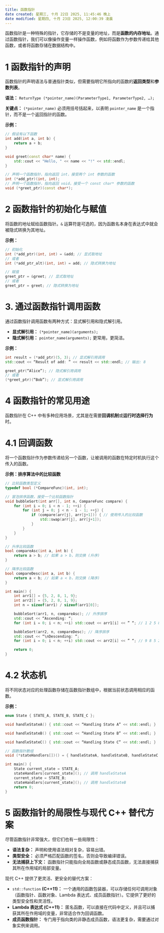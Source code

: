 ```yaml
---
title: 函数指针
date created: 星期三, 十月 22日 2025, 11:45:46 晚上
date modified: 星期四, 十月 23日 2025, 12:00:39 凌晨
---
```

函数指针是一种特殊的指针，它存储的不是变量的地址，而是**函数的内存地址**。通过函数指针，我们可以像操作变量一样操作函数，例如将函数作为参数传递给其他函数，或者将函数存储在数据结构中。

# 1 函数指针的声明

函数指针的声明语法与普通指针类似，但需要指明它所指向的函数的**返回类型**和**参数列表**。

**语法：** ⁠`ReturnType (*pointer_name)(ParameterType1, ParameterType2, …);`

**关键点：** ⁠`(*pointer_name)` 必须用括号括起来，以表明 ⁠`pointer_name` 是一个指针，而不是一个返回指针的函数。

**示例：**
```C++
// 假设有以下函数
int add(int a, int b) {
    return a + b;
}

void greet(const char* name) {
    std::cout << "Hello, " << name << "!" << std::endl;
}

// 声明一个函数指针，指向返回 int，接受两个 int 参数的函数
int (*add_ptr)(int, int);
// 声明一个函数指针，指向返回 void，接受一个 const char* 参数的函数
void (*greet_ptr)(const char*);
```

# 2 函数指针的初始化与赋值

将函数的地址赋给函数指针。`&` 运算符是可选的，因为函数名本身在表达式中就会被隐式转换为其地址。

**示例：**
```C++
// 初始化
int (*add_ptr)(int, int) = &add; // 显式取地址
// 或者
int (*add_ptr_alt)(int, int) = add; // 隐式转换为地址

// 赋值
greet_ptr = &greet; // 显式取地址
// 或者
greet_ptr = greet; // 隐式转换为地址
```

# 3. 通过函数指针调用函数

通过函数指针调用函数有两种方式：显式解引用和隐式解引用。

- **显式解引用：** `⁠(*pointer_name)(arguments);`
- **隐式解引用：** `⁠pointer_name(arguments);` 更常用，更简洁。

**示例：**
```C++
int result = (*add_ptr)(5, 3); // 显式解引用调用
std::cout << “Result of add: ” << result << std::endl; // 输出: 8

greet_ptr(“Alice”); // 隐式解引用调用
// 或者
(*greet_ptr)(“Bob”); // 显式解引用调用
```

# 4 函数指针的常见用途

函数指针在 C++ 中有多种应用场景，尤其是在需要**回调机制**或**运行时选择行为**时。

# 4.1 回调函数

将一个函数指针作为参数传递给另一个函数，让被调用的函数在特定时机执行这个传入的函数。

**示例：排序算法中的比较函数**
```C++
// 比较函数类型定义
typedef bool (*CompareFunc)(int, int);

// 冒泡排序函数，接受一个比较函数指针
void bubbleSort(int arr[], int n, CompareFunc compare) {
    for (int i = 0; i < n - 1; ++i) {
        for (int j = 0; j < n - i - 1; ++j) {
            if (compare(arr[j], arr[j+1])) { // 使用传入的比较函数
                std::swap(arr[j], arr[j+1]);
            }
        }
    }
}

// 升序比较函数
bool compareAsc(int a, int b) {
    return a > b; // 如果 a > b，则交换 (升序)
}

// 降序比较函数
bool compareDesc(int a, int b) {
    return a < b; // 如果 a < b，则交换 (降序)
}

int main() {
    int arr1[] = {5, 2, 8, 1, 9};
    int arr2[] = {5, 2, 8, 1, 9};
 	int n = sizeof(arr1) / sizeof(arr1[0]);

    bubbleSort(arr1, n, compareAsc); // 升序排序
    std::cout << “Ascending: “;
    for (int i = 0; i < n; ++i) std::cout << arr1[i] << ” “; // 1 2 5 8 9

    bubbleSort(arr2, n, compareDesc); // 降序排序
    std::cout << “\nDescending: “;
    for (int i = 0; i < n; ++i) std::cout << arr2[i] << ” “; // 9 8 5 2 1

    return 0;
}
  ```
  

# 4.2 状态机

将不同状态对应的处理函数存储在函数指针数组中，根据当前状态调用相应的函数。

**示例：**
```C++
enum State { STATE_A, STATE_B, STATE_C };

void handleStateA() { std::cout << “Handling State A” << std::endl; }

void handleStateB() { std::cout << “Handling State B” << std::endl; }

void handleStateC() { std::cout << “Handling State C” << std::endl; }

// 函数指针数组
void (*stateHandlers[])() = { handleStateA, handleStateB, handleStateC };

int main() {
    State current_state = STATE_A;
    stateHandlers[current_state](); // 调用 handleStateA
    current_state = STATE_B;
    stateHandlers[current_state](); // 调用 handleStateB
    return 0;
}
  ```

# 5 函数指针的局限性与现代 C++ 替代方案

尽管函数指针非常强大，但它们也有一些局限性：
- **语法复杂：** 声明和使用语法相对复杂，容易出错。
- **类型安全：** 必须严格匹配函数的签名，否则会导致编译错误。
- **无法捕获上下文：** 函数指针只能指向全局函数或静态成员函数，无法直接捕获其所在作用域的局部变量。

现代 C++ 提供了更灵活、更安全的替代方案：
- ⁠`std::function` **(C++11)：** 一个通用的函数包装器，可以存储任何可调用对象（函数指针、函数对象、Lambda 表达式、成员函数指针）。它提供了更好的类型安全性和灵活性。
- **Lambda 表达式 (C++11)：** 匿名函数，可以直接在代码中定义，并且可以捕获其所在作用域的变量，非常适合作为回调函数。
- **成员函数指针：** 专门用于指向类的非静态成员函数，语法更复杂，需要通过对象实例来调用。
